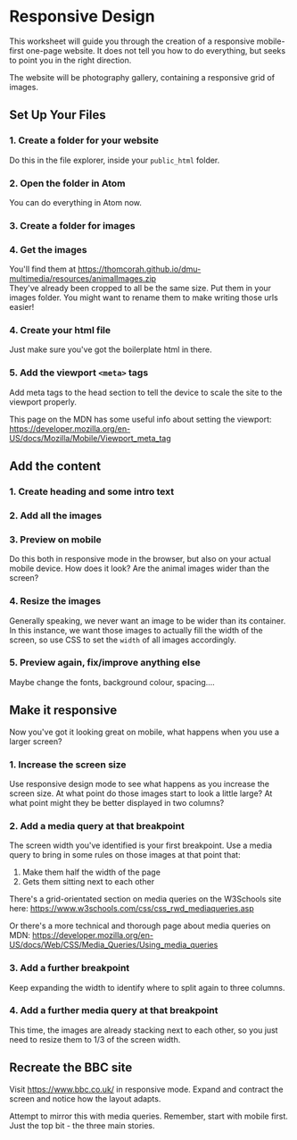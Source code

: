 # Responsive Design

This worksheet will guide you through the creation of a responsive mobile-first one-page website. It does not tell you how to do everything, but seeks to point you in the right direction.

The website will be photography gallery, containing a responsive grid of images.

## Set Up Your Files

### 1. Create a folder for your website
Do this in the file explorer, inside your `public_html` folder.

### 2. Open the folder in Atom
You can do everything in Atom now.

### 3. Create a folder for images

### 4. Get the images
You'll find them at <https://thomcorah.github.io/dmu-multimedia/resources/animalImages.zip>  
They've already been cropped to all be the same size. Put them in your images folder. You might want to rename them to make writing those urls easier!

### 4. Create your html file
Just make sure you've got the boilerplate html in there.

### 5. Add the viewport `<meta>` tags
Add meta tags to the head section to tell the device to scale the site to the viewport properly.

This page on the MDN has some useful info about setting the viewport: <https://developer.mozilla.org/en-US/docs/Mozilla/Mobile/Viewport_meta_tag>

## Add the content

### 1. Create heading and some intro text

### 2. Add all the images

### 3. Preview on mobile
Do this both in responsive mode in the browser, but also on your actual mobile device. How does it look? Are the animal images wider than the screen?

### 4. Resize the images
Generally speaking, we never want an image to be wider than its container. In this instance, we want those images to actually fill the width of the screen, so use CSS to set the `width` of all images accordingly.

### 5. Preview again, fix/improve anything else
Maybe change the fonts, background colour, spacing....

## Make it responsive
Now you've got it looking great on mobile, what happens when you use a larger screen?

### 1. Increase the screen size
Use responsive design mode to see what happens as you increase the screen size. At what point do those images start to look a little large? At what point might they be better displayed in two columns?

### 2. Add a media query at that breakpoint
The screen width you've identified is your first breakpoint. Use a media query to bring in some rules on those images at that point that:

1. Make them half the width of the page
2. Gets them sitting next to each other

There's a grid-orientated section on media queries on the W3Schools site here: <https://www.w3schools.com/css/css_rwd_mediaqueries.asp>

Or there's a more technical and thorough page about media queries on MDN: <https://developer.mozilla.org/en-US/docs/Web/CSS/Media_Queries/Using_media_queries>

### 3. Add a further breakpoint
Keep expanding the width to identify where to split again to three columns.

### 4. Add a further media query at that breakpoint
This time, the images are already stacking next to each other, so you just need to resize them to 1/3 of the screen width.

## Recreate the BBC site
Visit <https://www.bbc.co.uk/> in responsive mode. Expand and contract the screen and notice how the layout adapts.

Attempt to mirror this with media queries. Remember, start with mobile first. Just the top bit - the three main stories.
